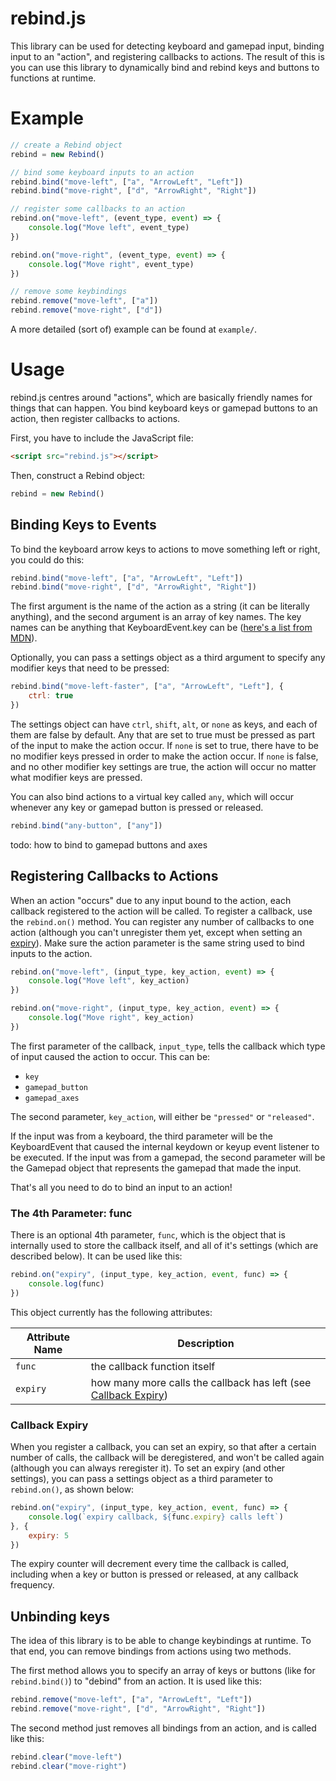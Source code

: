 # rebind.js

This library can be used for detecting keyboard and gamepad input, binding input to an "action", and registering callbacks to actions.  The result of this is you can use this library to dynamically bind and rebind keys and buttons to functions at runtime.

# Example

```js
// create a Rebind object
rebind = new Rebind()

// bind some keyboard inputs to an action
rebind.bind("move-left", ["a", "ArrowLeft", "Left"])
rebind.bind("move-right", ["d", "ArrowRight", "Right"])

// register some callbacks to an action
rebind.on("move-left", (event_type, event) => {
    console.log("Move left", event_type)
})

rebind.on("move-right", (event_type, event) => {
    console.log("Move right", event_type)
})

// remove some keybindings
rebind.remove("move-left", ["a"])
rebind.remove("move-right", ["d"])

```

A more detailed (sort of) example can be found at `example/`.

# Usage

rebind.js centres around "actions", which are basically friendly names for things that can happen.  You bind keyboard keys or gamepad buttons to an action, then register callbacks to actions.

First, you have to include the JavaScript file:

```html
<script src="rebind.js"></script>
```
Then, construct a Rebind object:

```js
rebind = new Rebind()
```

## Binding Keys to Events

To bind the keyboard arrow keys to actions to move something left or right, you could do this:

```js
rebind.bind("move-left", ["a", "ArrowLeft", "Left"])
rebind.bind("move-right", ["d", "ArrowRight", "Right"])
```

The first argument is the name of the action as a string (it can be literally anything), and the second argument is an array of key names.  The key names can be anything that KeyboardEvent.key can be ([here's a list from MDN](https://developer.mozilla.org/en-US/docs/Web/API/KeyboardEvent/key/Key_Values)).

Optionally, you can pass a settings object as a third argument to specify any modifier keys that need to be pressed:

```js
rebind.bind("move-left-faster", ["a", "ArrowLeft", "Left"], {
    ctrl: true
})
```

The settings object can have `ctrl`, `shift`, `alt`, or `none` as keys, and each of them are false by default.  Any that are set to true must be pressed as part of the input to make the action occur.  If `none` is set to true, there have to be no modifier keys pressed in order to make the action occur.  If `none` is false, and no other modifier key settings are true, the action will occur no matter what modifier keys are pressed.

You can also bind actions to a virtual key called `any`, which will occur whenever any key or gamepad button is pressed or released.

```js
rebind.bind("any-button", ["any"])
```

todo: how to bind to gamepad buttons and axes

## Registering Callbacks to Actions

When an action "occurs" due to any input bound to the action, each callback registered to the action will be called.  To register a callback, use the `rebind.on()` method.  You can register any number of callbacks to one action (although you can't unregister them yet, except when setting an [expiry](#expiry)).  Make sure the action parameter is the same string used to bind inputs to the action.

```js
rebind.on("move-left", (input_type, key_action, event) => {
    console.log("Move left", key_action)
})

rebind.on("move-right", (input_type, key_action, event) => {
    console.log("Move right", key_action)
})
```

The first parameter of the callback, `input_type`, tells the callback which type of input caused the action to occur.  This can be:
- `key`
- `gamepad_button`
- `gamepad_axes`

The second parameter, `key_action`, will either be `"pressed"` or `"released"`.

If the input was from a keyboard, the third parameter will be the KeyboardEvent that caused the internal keydown or keyup event listener to be executed.  If the input was from a gamepad, the second parameter will be the Gamepad object that represents the gamepad that made the input.

That's all you need to do to bind an input to an action!

### The 4th Parameter: func

There is an optional 4th parameter, `func`, which is the object that is internally used to store the callback itself, and all of it's settings (which are described below).  It can be used like this:

```js
rebind.on("expiry", (input_type, key_action, event, func) => {
    console.log(func)
})
```

This object currently has the following attributes:

| Attribute Name | Description                                                                  |
|----------------|------------------------------------------------------------------------------|
| `func`         | the callback function itself                                                 |
| `expiry`       | how many more calls the callback has left (see [Callback Expiry](#expiry))   |

### <a name="expiry"></a>Callback Expiry

When you register a callback, you can set an expiry, so that after a certain number of calls, the callback will be deregistered, and won't be called again (although you can always reregister it).  To set an expiry (and other settings), you can pass a settings object as a third parameter to `rebind.on()`, as shown below:

```js
rebind.on("expiry", (input_type, key_action, event, func) => {
    console.log(`expiry callback, ${func.expiry} calls left`)
}, {
    expiry: 5
})

```

The expiry counter will decrement every time the callback is called, including when a key or button is pressed or released, at any callback frequency.

## Unbinding keys

The idea of this library is to be able to change keybindings at runtime.  To that end, you can remove bindings from actions using two methods.

The first method allows you to specify an array of keys or buttons (like for `rebind.bind()`) to "debind" from an action.  It is used like this:

```js
rebind.remove("move-left", ["a", "ArrowLeft", "Left"])
rebind.remove("move-right", ["d", "ArrowRight", "Right"])
```

The second method just removes all bindings from an action, and is called like this:

```js
rebind.clear("move-left")
rebind.clear("move-right")
```